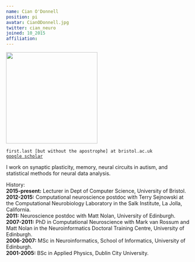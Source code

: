 ```yaml
---
name: Cian O'Donnell
position: pi
avatar: CianODonnell.jpg
twitter: cian_neuro
joined: 10_2015
affiliation:
---
```

<img width="250" src="{{site.baseurl}}/images/people/{{page.avatar}}" data-action="zoom">
<!--- _Lecturer in Computer Science, Dept of Computer Science, SCEEM, Faculty of Engineering, University of Bristol_<br>-->

<i class="fa fa-envelope-o"></i> `first.last [but without the apostrophe] at bristol.ac.uk`<br>
<i class="fa fa-book"></i> <a href="https://scholar.google.co.uk/citations?user=KGKHB2QAAAAJ&hl=en">`google scholar`</a><br>

<!--**Office**<br>
Merchant Venturers Building<br>
Woodland Road<br>
Bristol, BS8 1UB, England, United Kingdom<br>-->

I work on synaptic plasticity, memory, neural circuits in autism, and statistical methods for neural data analysis.

History:  
**2015-present:** Lecturer in Dept of Computer Science, University of Bristol.  
**2012-2015:** Computational neuroscience postdoc with Terry Sejnowski at the Computational Neurobiology Laboratory in the Salk Institute, La Jolla, California.  
**2011:** Neuroscience postdoc with Matt Nolan, University of Edinburgh.  
**2007-2011:** PhD in Computational Neuroscience with Mark van Rossum and Matt Nolan in the Neuroinformatics Doctoral Training Centre, University of Edinburgh.  
**2006-2007:** MSc in Neuroinformatics, School of Informatics, University of Edinburgh.  
**2001-2005:** BSc in Applied Physics, Dublin City University.
